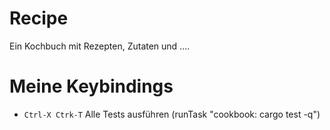 # Recipe

Ein Kochbuch mit Rezepten, Zutaten und ....

# Meine Keybindings

* `Ctrl-X Ctrk-T` Alle Tests ausführen (runTask "cookbook: cargo test -q")